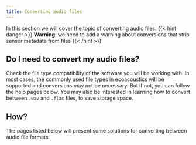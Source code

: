 ```yaml
---
title: Converting audio files
---
```


In this section we will cover the topic of converting audio files. 
{{< hint danger >}}
**Warning**: we need to add a warning about conversions that strip sensor metadata from
files
{{< /hint >}}

## Do I need to convert my audio files? 
Check the file type compatibility of the
software you will be working with. In most cases, the commonly used file types
in ecoacoustics will be supported
and conversions may not be necessary. But if not, you can follow the help
pages below. You may also be interested in learning how to convert between `.wav`
and `.flac` files, to save storage space. 

## How?
The pages listed below will present some solutions for converting between audio
file formats.




